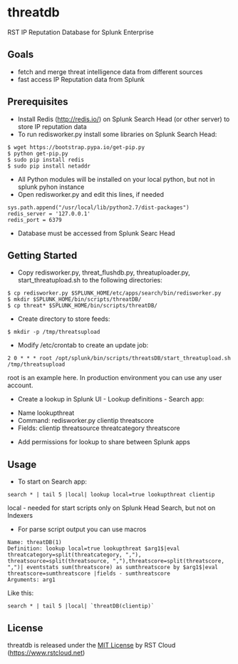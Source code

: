 # threatdb

RST IP Reputation Database for Splunk Enterprise

## Goals

- fetch and merge threat intelligence data from different sources
- fast access IP Reputation data from Splunk

## Prerequisites

- Install Redis (http://redis.io/) on Splunk Search Head (or other server) to store IP reputation data
- To run redisworker.py install some libraries on Splunk Search Head:

```
$ wget https://bootstrap.pypa.io/get-pip.py
$ python get-pip.py
$ sudo pip install redis 
$ sudo pip install netaddr
```
- All Python modules will be installed on your local python, but not in splunk pyhon instance
- Open redisworker.py and edit this lines, if needed

```
sys.path.append("/usr/local/lib/python2.7/dist-packages")
redis_server = '127.0.0.1'
redis_port = 6379
```
- Database must be accessed from Splunk Searc Head 

## Getting Started

- Copy redisworker.py, threat_flushdb.py, threatuploader.py, start_threatupload.sh to the following directories:

```
$ cp redisworker.py $SPLUNK_HOME/etc/apps/search/bin/redisworker.py
$ mkdir $SPLUNK_HOME/bin/scripts/threatDB/
$ cp threat* $SPLUNK_HOME/bin/scripts/threatDB/
```

- Create directory to store feeds:

```
$ mkdir -p /tmp/threatsupload
```

- Modify /etc/crontab to create an update job:

```
2 0 * * * root /opt/splunk/bin/scripts/threatsDB/start_threatupload.sh /tmp/threatsupload
```
root is an example here. In production environment you can use any user account.

- Create a lookup in Splunk UI - Lookup definitions - Search app:
+ Name lookupthreat
+ Command: redisworker.py clientip threatscore
+ Fields: clientip threatsource threatcategory threatscore

- Add permissions for lookup to share between Splunk apps

## Usage

- To start on Search app:
 
```
search * | tail 5 |local| lookup local=true lookupthreat clientip
```
local - needed for start scripts only on Splunk Head Search, but not on Indexers

- For parse script output you can use macros

```
Name: threatDB(1)
Definition: lookup local=true lookupthreat $arg1$|eval threatcategory=split(threatcategory, ","), threatsource=split(threatsource, ","),threatscore=split(threatscore, ",")| eventstats sum(threatscore) as sumthreatscore by $arg1$|eval threatscore=sumthreatscore |fields - sumthreatscore
Arguments: arg1
```

Like this:

```
search * | tail 5 |local| `threatDB(clientip)`
```

## License
threatdb is released under the [MIT License](MIT-LICENSE) by RST Cloud (https://www.rstcloud.net)
